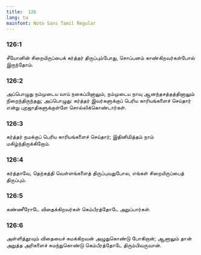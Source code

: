 ```yaml
---
title:  126
lang: ta
mainfont: Noto Sans Tamil Regular
---
```


###  126:1

சீயோனின் சிறையிருப்பைக் கர்த்தர் திருப்பும்போது, சொப்பனம் காண்கிறவர்கள்போல் இருந்தோம்.

###  126:2

அப்பொழுது நம்முடைய வாய் நகைப்பினாலும், நம்முடைய நாவு ஆனந்தசத்தத்தினாலும் நிறைந்திருந்தது; அப்பொழுது: கர்த்தர் இவர்களுக்குப் பெரிய காரியங்களைச் செய்தார் என்று புறஜாதிகளுக்குள்ளே சொல்லிக்கொண்டார்கள்.

###  126:3

கர்த்தர் நமக்குப் பெரிய காரியங்களைச் செய்தார்; இதினிமித்தம் நாம் மகிழ்ந்திருக்கிறோம்.

###  126:4

கர்த்தாவே, தெற்கத்தி வெள்ளங்களைத் திருப்புவதுபோல, எங்கள் சிறையிருப்பைத் திருப்பும்.

###  126:5

கண்ணீரோடே விதைக்கிறவர்கள் கெம்பீரத்தோடே அறுப்பார்கள்.

###  126:6

அள்ளித்தூவும் விதையைச் சுமக்கிறவன் அழுதுகொண்டு போகிறான்; ஆனாலும் தான் அறுத்த அரிகளைச் சுமந்துகொண்டு கெம்பீரத்தோடே திரும்பிவருவான்.

